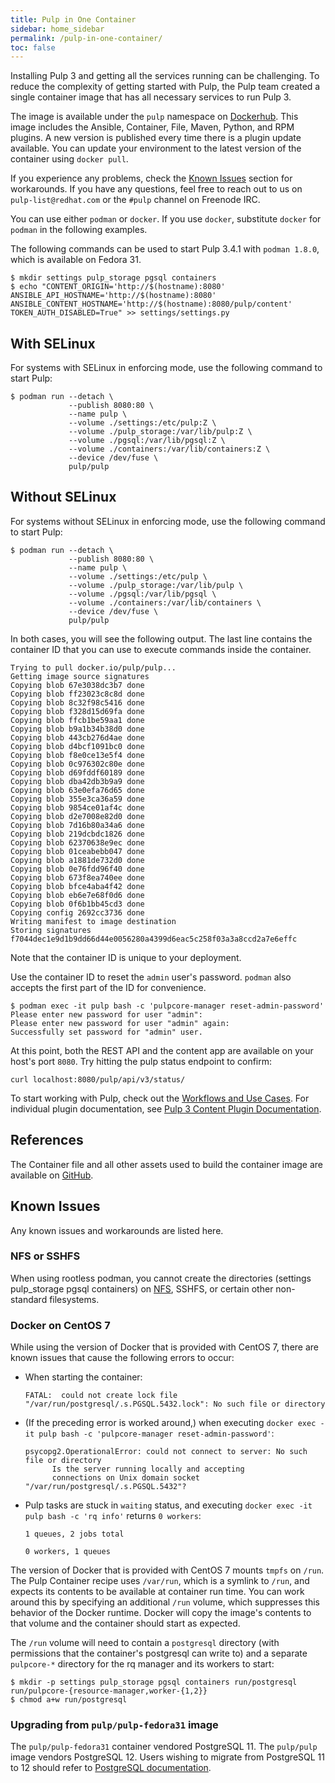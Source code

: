 ```yaml
---
title: Pulp in One Container
sidebar: home_sidebar
permalink: /pulp-in-one-container/
toc: false
---
```


Installing Pulp 3 and getting all the services running can be challenging. To reduce the complexity of getting started with Pulp, the Pulp team created a single container image that has all necessary services to run Pulp 3.

The image is available under the `pulp` namespace on [Dockerhub](https://hub.docker.com/repository/docker/pulp/pulp/). This image includes the Ansible, Container, File, Maven, Python, and RPM plugins. A new version is published every time there is a plugin update available. You can update your environment to the latest version of the container using `docker pull`.

If you experience any problems, check the [Known Issues](/pulp-in-one-container/#known-issues) section for workarounds. If you have any questions, feel free to reach out to us on `pulp-list@redhat.com` or the `#pulp` channel on Freenode IRC.  

You can use either `podman` or `docker`. If you use `docker`, substitute `docker` for `podman` in the following examples.

The following commands can be used to start Pulp 3.4.1 with `podman 1.8.0`, which is available on Fedora 31.

```
$ mkdir settings pulp_storage pgsql containers
$ echo "CONTENT_ORIGIN='http://$(hostname):8080'
ANSIBLE_API_HOSTNAME='http://$(hostname):8080'
ANSIBLE_CONTENT_HOSTNAME='http://$(hostname):8080/pulp/content'
TOKEN_AUTH_DISABLED=True" >> settings/settings.py
```

## With SELinux

For systems with SELinux in enforcing mode, use the following command to start Pulp:

```
$ podman run --detach \
             --publish 8080:80 \
             --name pulp \
             --volume ./settings:/etc/pulp:Z \
             --volume ./pulp_storage:/var/lib/pulp:Z \
             --volume ./pgsql:/var/lib/pgsql:Z \
             --volume ./containers:/var/lib/containers:Z \
             --device /dev/fuse \
             pulp/pulp
```

## Without SELinux

For systems without SELinux in enforcing mode, use the following command to start Pulp:

```
$ podman run --detach \
             --publish 8080:80 \
             --name pulp \
             --volume ./settings:/etc/pulp \
             --volume ./pulp_storage:/var/lib/pulp \
             --volume ./pgsql:/var/lib/pgsql \
             --volume ./containers:/var/lib/containers \
             --device /dev/fuse \
             pulp/pulp
```

In both cases, you will see the following output. The last line contains the container ID that you can use to execute commands inside the container.

```
Trying to pull docker.io/pulp/pulp...
Getting image source signatures
Copying blob 67e3038dc3b7 done
Copying blob ff23023c8c8d done
Copying blob 8c32f98c5416 done
Copying blob f328d15d69fa done
Copying blob ffcb1be59aa1 done
Copying blob b9a1b34b38d0 done
Copying blob 443cb276d4ae done
Copying blob d4bcf1091bc0 done
Copying blob f8e0ce13e5f4 done
Copying blob 0c976302c80e done
Copying blob d69fddf60189 done
Copying blob dba42db3b9a9 done
Copying blob 63e0efa76d65 done
Copying blob 355e3ca36a59 done
Copying blob 9854ce01af4c done
Copying blob d2e7008e82d0 done
Copying blob 7d16b80a34a6 done
Copying blob 219dcbdc1826 done
Copying blob 62370638e9ec done
Copying blob 01ceabebb047 done
Copying blob a1881de732d0 done
Copying blob 0e76fdd96f40 done
Copying blob 673f8ea740ee done
Copying blob bfce4aba4f42 done
Copying blob eb6e7e68f0d6 done
Copying blob 0f6b1bb45cd3 done
Copying config 2692cc3736 done
Writing manifest to image destination
Storing signatures
f7044dec1e9d1b9dd66d44e0056280a4399d6eac5c258f03a3a8ccd2a7e6effc
```

Note that the container ID is unique to your deployment.

Use the container ID to reset the `admin` user's password. `podman` also accepts the first part
of the ID for convenience.

```
$ podman exec -it pulp bash -c 'pulpcore-manager reset-admin-password'
Please enter new password for user "admin":
Please enter new password for user "admin" again:
Successfully set password for "admin" user.
```

At this point, both the REST API and the content app are available on your host's port `8080`. Try
hitting the pulp status endpoint to confirm:

```
curl localhost:8080/pulp/api/v3/status/
```

To start working with Pulp, check out the [Workflows and Use Cases](https://docs.pulpproject.org/workflows/index.html).
For individual plugin documentation, see [Pulp 3 Content Plugin Documentation](/docs/#pulp-3-content-plugin-documentation).

## References

The Container file and all other assets used to build the container image
are available on [GitHub](https://github.com/pulp/pulp-oci-images).

## Known Issues

Any known issues and workarounds are listed here.

### NFS or SSHFS

When using rootless podman, you cannot create the directories (settings pulp_storage pgsql containers) on [NFS](https://github.com/containers/podman/blob/master/rootless.md#shortcomings-of-rootless-podman), SSHFS, or certain other non-standard filesystems.

### Docker on CentOS 7

While using the version of Docker that is provided with CentOS 7, there are known issues that cause the following errors to occur:

* When starting the container:

  `FATAL:  could not create lock file "/var/run/postgresql/.s.PGSQL.5432.lock": No such file or directory`

* (If the preceding error is worked around,) when executing `docker exec -it pulp bash -c 'pulpcore-manager reset-admin-password'`:

  ```
  psycopg2.OperationalError: could not connect to server: No such file or directory
        Is the server running locally and accepting
        connections on Unix domain socket "/var/run/postgresql/.s.PGSQL.5432"?
  ```
  
* Pulp tasks are stuck in `waiting` status, and executing `docker exec -it pulp bash -c 'rq info'` returns `0 workers`:

  ```
  1 queues, 2 jobs total
  
  0 workers, 1 queues
  ```

The version of Docker that is provided with CentOS 7 mounts `tmpfs` on `/run`. The Pulp Container recipe uses `/var/run`, which is a symlink to `/run`, and expects its contents to be available at container run time. You can work around this by specifying an additional `/run` volume, which suppresses this behavior of the Docker runtime. Docker will copy the image's contents to that volume and the container should start as expected.  

The `/run` volume will need to contain a `postgresql` directory (with permissions that the container's postgresql can write to) and a separate `pulpcore-*` directory for the rq manager and its workers to start:

```console
$ mkdir -p settings pulp_storage pgsql containers run/postgresql run/pulpcore-{resource-manager,worker-{1,2}}
$ chmod a+w run/postgresql
```

### Upgrading from ``pulp/pulp-fedora31`` image

The ``pulp/pulp-fedora31`` container vendored PostgreSQL 11. The ``pulp/pulp`` image vendors PostgreSQL 12. Users wishing to migrate from PostgreSQL 11 to 12 should refer to [PostgreSQL documentation](https://www.postgresql.org/docs/12/upgrading.html).
